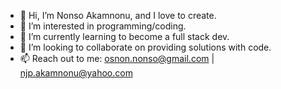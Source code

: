 - 👋 Hi, I’m Nonso Akamnonu, and I love to create.
- 👀 I’m interested in programming/coding. 
- 🌱 I’m currently learning to become a full stack dev.
- 💞️ I’m looking to collaborate on providing solutions with code.
- 📫 Reach out to me: osnon.nonso@gmail.com | njp.akamnonu@yahoo.com

<!---
CN-JP/CN-JP is a ✨ special ✨ repository because its `README.md` (this file) appears on your GitHub profile.
You can click the Preview link to take a look at your changes.
--->
